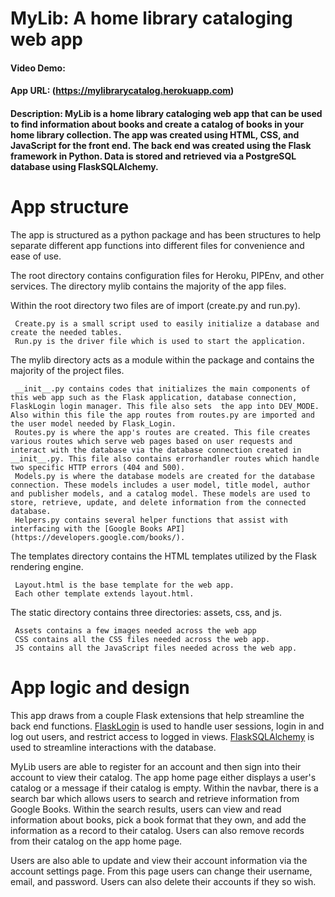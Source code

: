 # MyLib: A home library cataloging web app
#### Video Demo: <url here>
#### App URL: (https://mylibrarycatalog.herokuapp.com)
#### Description: MyLib is a home library cataloging web app that can be used to find information about books and create a catalog of books in your home library collection. The app was created using HTML, CSS, and JavaScript for the front end. The back end was created using the Flask framework in Python. Data is stored and retrieved via a PostgreSQL database using FlaskSQLAlchemy.

# App structure
The app is structured as a python package and has been structures to help separate different app functions into different files for convenience and ease of use.

The root directory contains configuration files for Heroku, PIPEnv, and other services. The directory mylib contains the majority of the app files.

Within the root directory two files are of import (create.py and run.py).

	 Create.py is a small script used to easily initialize a database and create the needed tables.
	 Run.py is the driver file which is used to start the application.

The mylib directory acts as a module within the package and contains the majority of the project files.

	 __init__.py contains codes that initializes the main components of this web app such as the Flask application, database connection, FlaskLogin login manager. This file also sets 	the app into DEV_MODE. Also within this file the app routes from routes.py are imported and the user model needed by Flask_Login.
	 Routes.py is where the app's routes are created. This file creates various routes which serve web pages based on user requests and interact with the database via the database connection created in __init__.py. This file also contains errorhandler routes which handle two specific HTTP errors (404 and 500).
	 Models.py is where the database models are created for the database connection. These models includes a user model, title model, author and publisher models, and a catalog model. These models are used to store, retrieve, update, and delete information from the connected database.
	 Helpers.py contains several helper functions that assist with interfacing with the [Google Books API](https://developers.google.com/books/).

The templates directory contains the HTML templates utilized by the Flask rendering engine.

	 Layout.html is the base template for the web app.
	 Each other template extends layout.html.

The static directory contains three directories: assets, css, and js.

	 Assets contains a few images needed across the web app
	 CSS contains all the CSS files needed across the web app.
	 JS contains all the JavaScript files needed across the web app.

# App logic and design
This app draws from a couple Flask extensions that help streamline the back end functions. [FlaskLogin](https://flasklogin.readthedocs.io/en/latest/) is used to handle user sessions, login in and log out users, and restrict access to logged in views. [FlaskSQLAlchemy](https://flasksqlalchemy.palletsprojects.com/en/2.x/) is used to streamline interactions with the database.

MyLib users are able to register for an account and then sign into their account to view their catalog. The app home page either displays a user's catalog or a message if their catalog is empty. Within the navbar, there is a search bar which allows users to search and retrieve information from Google Books. Within the search results, users can view and read information about books, pick a book format that they own, and add the information as a record to their catalog. Users can also remove records from their catalog on the app home page.

Users are also able to update and view their account information via the account settings page. From this page users can change their username, email, and password. Users can also delete their accounts if they so wish.
